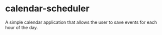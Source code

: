 # calendar-scheduler
A simple calendar application that allows the user to save events for each hour of the day.
